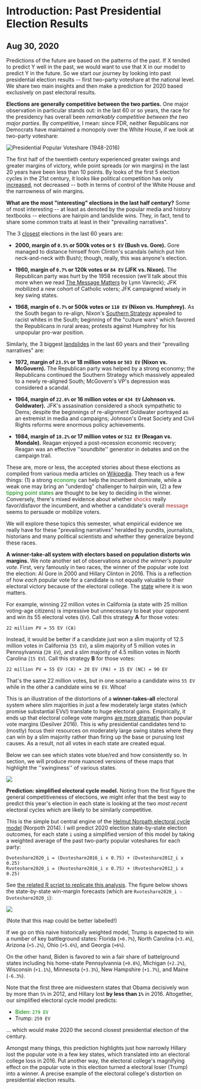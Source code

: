 # Introduction: Past Presidential Election Results
## Aug 30, 2020

Predictions of the future are based on the patterns of the past. If X tended to predict Y well in the past, we would want to use that X in our model to predict Y in the future. So we start our journey by looking into past presidential election results -- first two-party voteshare at the national level. We share two main insights and then make a prediction for 2020 based exclusively on past electoral results.

**Elections are generally competitive between the two parties.** One major observation in particular stands out: in the last 60 or so years, the race for the presidency has overall been *remarkably competitive between the two major parties*. By competitive, I mean: since FDR, neither Republicans nor Democrats have maintained a monopoly over the White House, if we look at two-party voteshare:

![Presidential Popular Voteshare (1948-2016)](../figures/PV_national_historical.png)

The first half of the twentieth century experienced greater swings and greater margins of victory, while point spreads (or win margins) in the last 20 years have been less than 10 points. By looks of the first 5 election cycles in the 21st century, it looks like political competition has only <u>increased</u>, not decreased -- both in terms of control of the White House and the narrowness of win margins.

**What are the most "interesting" elections in the last half century?** Some of most interesting -- at least as denoted by the popular media and history textbooks -- elections are hairpin and landslide wins. They, in fact, tend to share some common traits at least in their "prevailing narratives".

The 3 <u>closest</u> elections in the last 60 years are:

* **2000, margin of `0.5%` or 500k votes or `5 EV` (Bush vs. Gore).** Gore managed to distance himself from Clinton's scandals (which put him neck-and-neck with Bush); though, really, this was anyone's election.

* **1960, margin of `0.7%` or 120k votes or `84 EV` (JFK vs. Nixon).** The Republican party was hurt by the 1958 recession (we'll talk about this more when we read [The Message Matters](https://www.amazon.com/Message-Matters-Economy-Presidential-Campaigns/dp/0691139636) by Lynn Vavreck); JFK mobilized a new cohort of Catholic voters; JFK campaigned wisely in key swing states. 

* **1968, margin of `0.7%` or 500k votes or `110 EV` (Nixon vs. Humphrey).** As the South began to re-align, Nixon's [Southern Strategy](https://en.wikipedia.org/wiki/Southern_strategy) appealed to racist whites in the South; beginning of the "culture wars" which favored the Republicans in rural areas; protests against Humphrey for his unpopular pro-war position.

Similarly, the 3 biggest <u>landslides</u> in the last 60 years and their "prevailing narratives" are:

* **1972, margin of `23.5%` or 18 million votes or `503 EV` (Nixon vs. McGovern).** The Republican party was helped by a strong economy; the Republicans continued the Southern Strategy which massively appealed to a newly re-aligned South; McGovern's VP's depression was considered a scandal.

* **1964, margin of `22.6%` or 16 million votes or `434 EV` (Johnson vs. Goldwater).** JFK's assasination considered a shock sympathetic to Dems; despite the beginnings of re-alignment Goldwater portrayed as an extremist in media and campaigns; Johnson's Great Society and Civil Rights reforms were enormous policy achievements.

* **1984, margin of `18.2%` or 17 million votes or `512 EV` (Reagan vs. Mondale).** Reagan enjoyed a post-recession economic recovery; Reagan was an effective ''soundbite'' generator in debates and on the campaign trail.

These are, more or less, the accepted stories about these elections as compiled from various media articles on [Wikipedia](wikipedia.org). They teach us a few things: (1) a strong <span style="color:green">economy</span> can help the incumbent dominate, while a weak one may bring an "underdog" challenger to hairpin win, (2) a few <span style="color:green">tipping point states</span> are thought to be key to deciding in the winner. Conversely, there's mixed evidence about whether <span style="color:brown">shocks</span> really favor/disfavor the incumbent, and whether a candidate's overall <span style="color:brown">message</span> seems to persuade or mobilize voters.

We will explore these topics this semester, what empirical evidence we really have for these "prevailing narratives" heralded by pundits, journalists, historians and many political scientists and whether they generalize beyond these races.

**A winner-take-all system with electors based on population distorts win margins.** We note another set of observations around *the winner's popular vote*. First, very famously in two races, the winner of the popular vote lost the election: Al Gore in 2000 and Hillary Clinton in 2016. This is a reflection of how *each* popular vote for a candidate is not equally valuable to their electoral victory because of the electoral college. The <u>state</u> where it is won matters. 

For example, winning 22 million votes in California (a state with 25 million voting-age citizens) is impressive but unnecessary to beat your opponent and win its 55 electoral votes (`EV`). Call this strategy **A** for those votes:

```
22 million PV = 55 EV (CA)
```

Instead, it would be better if a candidate just won a slim majority of 12.5 million votes in California (`55 EV`), a slim majority of 5 million votes in Pennsylvannia (`20 EV`), and a slim majority of 4.5 million votes in North Carolina (`15 EV`). Call this strategy **B** for those votes:

```
22 million PV = 55 EV (CA) + 20 EV (PA) + 15 EV (NC) = 90 EV
```

That's the same 22 million votes, but in one scenario a candidate wins `55 EV` while in the other a candidate wins `90 EV`. Whoa! 

This is an illustration of the distortions of a **winner-takes-all** electoral system where slim majorities in just a few moderately large states (which promise substantial EVs!) translate to huge electoral gains. Empirically, it ends up that electoral college vote margins [are more dramatic](https://www.pewresearch.org/fact-tank/2016/12/20/why-electoral-college-landslides-are-easier-to-win-than-popular-vote-ones/) than popular vote margins (Desilver 2016). This is why presidential candidates tend to (mostly) focus their resources on moderately large swing states where they can win by a slim majority rather than firing up the base or purusing lost causes. As a result, not all votes in each state are created equal.

Below we can see which states vote blue/red and how consistently so. In section, we will produce more nuanced versions of these maps that highlight the ''swinginess'' of various states.

![](../figures/PV_states_historical.png)

**Prediction: simplified electoral cycle model.** Noting from the first figure the general competitiveness of elections, we might infer that the best way to predict this year's election in each state is looking at the two *most recent* electoral cycles which are likely to be similarly competitive. 

This is the simple but central engine of the [Helmut Norpath electoral cycle model](https://pollyvote.com/en/naive/electoral-cycle-model/) (Norpoth 2014). I will predict 2020 election state-by-state election outcomes, for each state `i` using a simplified version of this model by taking a weighted average of the past two-party popular voteshares for each party: 

```
Dvoteshare2020_i = (Dvoteshare2016_i x 0.75) + (Dvoteshare2012_i x 0.25)
Rvoteshare2020_i = (Rvoteshare2016_i x 0.75) + (Rvoteshare2012_i x 0.25)
```

See [the related R script to replicate this analysis](../scripts/01-Intro.R). The figure below shows the state-by-state win-margin forecasts (which are `Rvoteshare2020_i - Dvoteshare2020_i`):

![](../figures/PV2020_simple_forecast.png)

(Note that this map could be better labelled!)

If we go on this naive historically weighted model, Trump is expected to win a number of key battleground states: Florida (`+0.7%`), North Carolina (`+3.4%`), Arizona (`+5.2%`), Ohio (`+5.6%`), and Georgia (`+6%`). 

On the other hand, Biden is favored to win a fair share of battelground states including his home-state Pennsylvannia (`+0.8%`), Michigan (`+2.2%`), Wisconsin (`+1.1%`), Minnesota (`+3.3%`), New Hampshire (`+1.7%`), and Maine (`-6.3%`). 

Note that the first three are midwestern states that Obama decisively won by more than `5%` in 2012, and Hillary lost **by less than `1%`** in 2016. Altogether, our simplified electoral cycle model predicts:

* <span style="color:green">Biden:  `279 EV`</span>
* Trump: `259 EV`

... which would make 2020 the second closest presidential election of the century. 

Amongst many things, this prediction highlights just how narrowly Hillary lost the popular vote in a few key states, which translated into an electoral college loss in 2016. Put another way, the electoral college's magnifying effect on the popular vote in this election turned a electoral loser (Trump) into a winner. A precise example of the electoral college's distortion on presidential election results.

